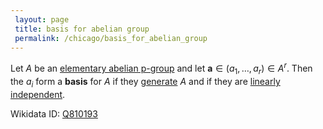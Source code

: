 ```yaml
---
 layout: page
 title: basis for abelian group
 permalink: /chicago/basis_for_abelian_group
---
```

Let $A$ be an [elementary abelian p-group](https://defsmath.github.io/DefsMath/elementary_abelian_p-group) and let $\mathbf a\in(a_1,\dots,a_r)\in A^r$. Then the $a_i$ form a **basis** for $A$ if they [generate](https://defsmath.github.io/DefsMath/generating_set_of_a_group) $A$ and if they are [linearly independent](https://defsmath.github.io/DefsMath/linearly_independent_group_elements).

Wikidata ID: [Q810193](https://www.wikidata.org/wiki/Q810193)